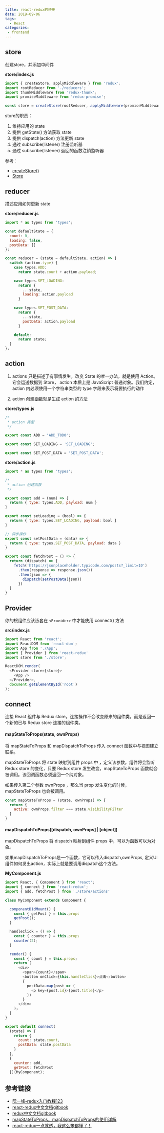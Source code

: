 ```yaml
---
title: react-redux的使用
date: 2019-09-06
tags:
  - React
categories:
 - frontend
---
```


## store
创建store，并添加中间件

**store/index.js**
```js
import { createStore, applyMiddleware } from 'redux';
import rootReducer from './reducers';
import thunkMiddleware from 'redux-thunk';
import promiseMiddleware from 'redux-promise';

const store = createStore(rootReducer, applyMiddleware(promiseMiddleware, thunkMiddleware));
```

store的职责：
1. 维持应用的 state
2. 提供 getState() 方法获取 state
3. 提供 dispatch(action) 方法更新 state
4. 通过 subscribe(listener) 注册监听器
5. 通过 subscribe(listener) 返回的函数注销监听器

参考：
- [createStore()](https://cn.redux.js.org/docs/api/createStore.html)
- [Store](https://cn.redux.js.org/docs/basics/Store.html)

## reducer
描述应用如何更新 state

**store/reducer.js**
```js
import * as types from 'types';

const defaultState = {
  count: 0,
  loading: false,
  postData: []
};

const reducer = (state = defaultState, action) => {
  switch (action.type) {
    case types.ADD:
      return state.count + action.payload;

    case types.SET_LOADING:
      return {
        ...state,
        loading: action.payload
      }

    case types.SET_POST_DATA:
      return {
        ...state,
        postData: action.payload
      }

    default:
      return state;
  }
};
```

## action
1. actions 只是描述了有事情发生，改变 State 的唯一办法，就是使用 Action。它会运送数据到 Store，
action 本质上是 JavaScript 普通对象。我们约定，action 内必须使用一个字符串类型的 type 字段来表示将要执行的动作

2. action 创建函数就是生成 action 的方法

**store/types.js**
```js
/*
 * action 类型
 */

export const ADD = 'ADD_TODO';

export const SET_LOADING = 'SET_LOADING';

export const SET_POST_DATA = 'SET_POST_DATA';

```

**store/action.js**
```js
import * as types from 'types';

/*
 * action 创建函数
 */

export const add = (num) => {
  return { type: types.ADD, payload: num }
}

export const setLoading = (bool) => {
  return { type: types.SET_LOADING, payload: bool }
}

// 异步操作
export const setPostData = (data) => {
  return { type: types.SET_POST_DATA, payload: data }
}

export const fetchPost = () => {
  return (dispatch) => {
    fetch('https://jsonplaceholder.typicode.com/posts?_limit=10')
      .then(response => response.json())
      .then(json => {
        dispatch(setPostData(json))
      })
  }
}
```

## Provider
你的根组件应该嵌套在 `<Provider>` 中才能使用 connect() 方法

**src/index.js**
```js
import React from 'react';
import ReactDOM from 'react-dom';
import App from './App';
import { Provider } from 'react-redux'
import store from './store';

ReactDOM.render(
  <Provider store={store}>
    <App />
  </Provider>,
  document.getElementById('root')
);
```

## connect

连接 React 组件与 Redux store。连接操作不会改变原来的组件类。而是返回一个新的已与 Redux store 连接的组件类。

#### mapStateToProps(state, ownProps)
将 mapStateToProps 和 mapDispatchToProps 传入 connect 函数中与视图建立联系。

mapStateToProps 将 state 映射到组件 props 中 ，定义该参数，组件将会监听 Redux store 的变化，只要 Redux store 发生改变，mapStateToProps 函数就会被调用。该回调函数必须返回一个纯对象。

如果传入第二个参数 ownProps ，那么当 prop 发生变化的时候， mapStateToProps 也会被调用。
```js
const mapStateToProps = (state, ownProps) => {
  return {
    active: ownProps.filter === state.visibilityFilter
  }
}
```

#### mapDispatchToProps([dispatch, ownProps] | [object])
mapDispatchToProps 将 dispatch 映射到组件 props 中，可以为函数可以为对象。

如果mapDispatchToProps是一个函数，它可以传入dispatch,ownProps, 定义UI组件如何发出action，实际上就是要调用dispatch这个方法。

**MyComponent.js**
```js
import React, { Component } from 'react';
import { connect } from 'react-redux';
import { add, fetchPost } from './store/actions'

class MyComponent extends Component {

  componentDidMount() {
    const { getPost } = this.props
    getPost();
  }

  handleClick = () => {
    const { counter } = this.props
    counter(2);
  }

  render() {
    const { count } = this.props;
    return (
      <div>
        <span>{count}</span>
        <button onClick={this.handleClick}>点击</button>
        {
          postData.map(post => (
            <p key={post.id}>{post.title}</p>
          ))
        }
      </div>
    );
  }
}

export default connect(
  (state) => {
    return {
      count: state.count,
      postData: state.postData
    }
  },
  {
    counter: add,
    getPost: fetchPost
  })(MyComponent);
```

## 参考链接
- [阮一峰-redux入门教程123](http://www.ruanyifeng.com/blog/2016/09/redux_tutorial_part_one_basic_usages.html)
- [react-redux中文文档gitbook](https://cn.redux.js.org/docs/react-redux/api.html)
- [redux中文文档gitbook](https://cn.redux.js.org/docs/basics/)
- [mapStateToProps，mapDispatchToProps的使用详解](https://blog.csdn.net/suwu150/article/details/79415085)
- [react-redux一点就透，我这么笨都懂了！](https://juejin.im/post/5af00705f265da0ba60fb844)

